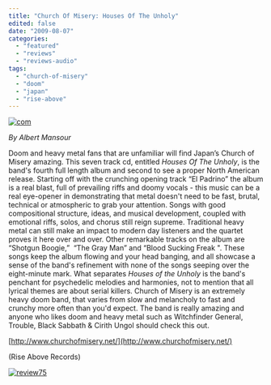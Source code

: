```yaml
---
title: "Church Of Misery: Houses Of The Unholy"
edited: false
date: "2009-08-07"
categories:
  - "featured"
  - "reviews"
  - "reviews-audio"
tags:
  - "church-of-misery"
  - "doom"
  - "japan"
  - "rise-above"
---
```


[![com](http://www.hellbound.ca/wp-content/uploads/2009/08/com-300x300.jpg "com")](http://www.hellbound.ca/wp-content/uploads/2009/08/com.jpg)

_By Albert Mansour_

Doom and heavy metal fans that are unfamiliar will find Japan’s Church of Misery amazing. This seven track cd, entitled _Houses Of The Unholy_, is the band's fourth full length album and second to see a proper North American release. Starting off with the crunching opening track “El Padrino” the album is a real blast, full of prevailing riffs and doomy vocals - this music can be a real eye-opener in demonstrating that metal doesn't need to be fast, brutal, technical or atmospheric to grab your attention. Songs with good compositional structure, ideas, and musical development, coupled with emotional riffs, solos, and chorus still reign supreme. Traditional heavy metal can still make an impact to modern day listeners and the quartet proves it here over and over. Other remarkable tracks on the album are “Shotgun Boogie,”  “The Gray Man” and “Blood Sucking Freak ". These songs keep the album flowing and your head banging, and all showcase a sense of the band's refinement with none of the songs seeping over the eight-minute mark. What separates _Houses of the Unholy_ is the band's penchant for psychedelic melodies and harmonies, not to mention that all lyrical themes are about serial killers. Church of Misery is an extremely heavy doom band, that varies from slow and melancholy to fast and crunchy more often than you'd expect. The band is really amazing and anyone who likes doom and heavy metal such as Witchfinder General, Trouble, Black Sabbath & Cirith Ungol should check this out.

[http://www.churchofmisery.net/](http://www.churchofmisery.net/)

(Rise Above Records)

[![review75](http://www.hellbound.ca/wp-content/uploads/2009/06/review753.png "review75")](http://www.hellbound.ca/wp-content/uploads/2009/06/review753.png)
